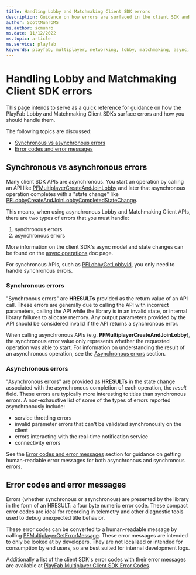 ```yaml
---
title: Handling Lobby and Matchmaking Client SDK errors
description: Guidance on how errors are surfaced in the client SDK and how titles should handle them
author: ScottMunroMS
ms.author: scmunro
ms.date: 11/12/2022
ms.topic: article
ms.service: playfab
keywords: playfab, multiplayer, networking, lobby, matchmaking, async, state change, notification
---
```


# Handling Lobby and Matchmaking Client SDK errors

This page intends to serve as a quick reference for guidance on how the PlayFab Lobby and Matchmaking Client SDKs
surface errors and how you should handle them.

The following topics are discussed:

- [Synchronous vs asynchronous errors](#synchronous-vs-asynchronous-errors)
- [Error codes and error messages](#error-codes-and-error-messages)

## Synchronous vs asynchronous errors

Many client SDK APIs are asynchronous. You start an operation by calling an API like
[PFMultiplayerCreateAndJoinLobby](playfabmultiplayerreference-cpp/pflobby/functions/pfmultiplayercreateandjoinlobby.md)
and later that asynchronous operation completes with a "state change" like [PFLobbyCreateAndJoinLobbyCompletedStateChange](playfabmultiplayerreference-cpp/pflobby/structs/pflobbycreateandjoinlobbycompletedstatechange.md).

This means, when using asynchronous Lobby and Matchmaking Client APIs, there are two types of errors that you must handle:

1. synchronous errors
2. asynchronous errors

More information on the client SDK's async model and state changes can be found on the
[async operations](lobby-and-matchmaking-client-sdk-async.md) doc page.

For synchronous APIs, such as [PFLobbyGetLobbyId](playfabmultiplayerreference-cpp/pflobby/functions/pflobbygetlobbyid.md),
you only need to handle synchronous errors.

### Synchronous errors

"Synchronous errors" are **HRESULTs** provided as the return value of an API call. These errors are generally due to
calling the API with incorrect parameters, calling the API while the library is in an invalid state, or internal library
failures to allocate memory. Any output parameters provided by the API should be considered invalid if the API returns
a synchronous error.

When calling asynchronous APIs (e.g. **PFMultiplayerCreateAndJoinLobby**), the synchronous error value only
represents whether the requested operation was able to start. For information on understanding the result of an
asynchronous operation, see the [Asynchronous errors](#asynchronous-errors) section.

### Asynchronous errors

"Asynchronous errors" are provided as **HRESULTs** in the state change associated with the
asynchronous completion of each operation, the *result* field. These errors are typically more interesting to titles 
than synchronous errors. A non-exhaustive list of some of the types of errors reported asynchronously include:

- service throttling errors
- invalid parameter errors that can't be validated synchronously on the client
- errors interacting with the real-time notification service
- connectivity errors

See the [Error codes and error messages](#error-codes-and-error-messages) section for guidance on getting human-readable 
error messages for both asynchronous and synchronous errors.

## Error codes and error messages

Errors (whether synchronous or asynchronous) are presented by the library in the form of an HRESULT: a four byte
numeric error code. These compact error codes are ideal for recording in telemetry and other diagnostic tools used to
debug unexpected title behavior.

These error codes can be converted to a human-readable message by calling [PFMultiplayerGetErrorMessage](playfabmultiplayerreference-cpp/pfmultiplayer/functions/pfmultiplayergeterrormessage.md).
These error messages are intended to only be looked at by developers. They are not localized or intended for consumption
by end users, so are best suited for internal development logs.

Additionally a list of the client SDK's error codes with their error messages are available at
[PlayFab Multiplayer Client SDK Error Codes](playfabmultiplayerreference-cpp/pfmultiplayererrors.md).
